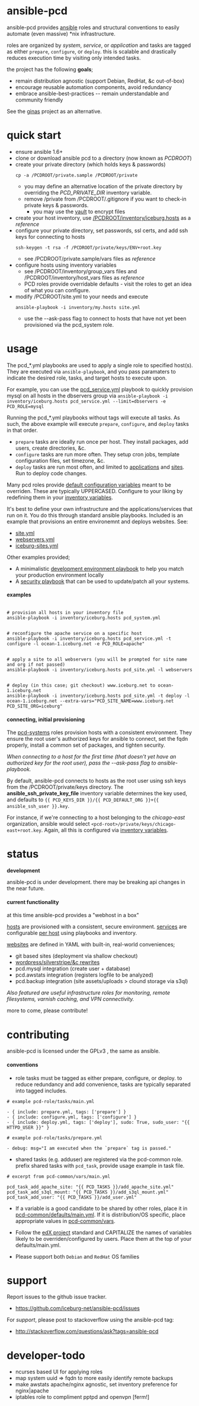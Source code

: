 ansible-pcd
===========

ansible-pcd provides [ansible](https://github.com/ansible/ansible) roles and
structural conventions to easily automate (even massive) *nix infrastructure.

roles are organized by _system_, _service_, or _application_ and tasks are
tagged as either `prepare`, `configure`, or `deploy`. this is scalable and
drastically reduces execution time by visiting only intended tasks.

the project has the following **goals**;
* remain distribution agnostic (support Debian, RedHat, &c out-of-box)
* encourage reusable automation components, avoid redundancy
* embrace ansible-best-practices -- remain understandable and community friendly


See the [ginas](https://github.com/ginas/ginas/) project as an alternative.


quick start
===========

* ensure ansible 1.6+
* clone or download ansible pcd to a directory (now known as _PCDROOT_)
* create your private directory (which holds keys & passwords)
  ```
  cp -a /PCDROOT/private.sample /PCDROOT/private
  ```
  * you may define an alternative location of the private directory by overriding the _PCD_PRIVATE_DIR_ inventory variable.
  * remove /private from /PCDROOT/.gitignore if you want to check-in private keys & passwords.
    * you may use the [vault](http://docs.ansible.com/playbooks_vault.html) to encrypt files
* create your host inventory, use [/PCDROOT/inventory/iceburg.hosts](https://github.com/iceburg-net/ansible-pcd/blob/master/inventory/iceburg.hosts) as a _reference_
* configure your private directory, set passwords, ssl certs, and add ssh keys for connecting to hosts
  ```
  ssh-keygen -t rsa -f /PCDROOT/private/keys/ENV+root.key
  ```
  * see /PCDROOT/private.sample/vars files as _reference_
* configure hosts using inventory variables
  * see /PCDROOT/inventory/group_vars files and /PCDROOT/inventory/host_vars files as _reference_
  * PCD roles provide overridable defaults - visit the roles to get an idea of what you can configure. 
* modify /PCDROOT/site.yml to your needs and execute
  ```
  ansible-playbook -i inventory/my.hosts site.yml
  ````
  * use the --ask-pass flag to connect to hosts that have not yet been provisioned via the pcd_system role.

  
usage
==============

The pcd_*.yml playbooks are used to apply a single role to specified host(s). They
are executed via `ansible-playbook`, and you pass paramaters to indicate the
desired role, tasks, and target hosts to execute upon. 

For example, you can use the [pcd_service.yml](https://github.com/iceburg-net/ansible-pcd/blob/master/pcd_service.yml)
playbook to quickly provision mysql on all hosts in the dbservers group via `ansible-playbook -i inventory/iceburg.hosts pcd_service.yml --limit=dbservers -e PCD_ROLE=mysql`


Running the pcd_*.yml playbooks without tags will execute all tasks. 
As such, the above example will execute `prepare`, `configure`, and `deploy` tasks in that order.
* `prepare` tasks are ideally run once per host. They install packages, add users, create directories, &c.
* `configure` tasks are run more often. They setup cron jobs, template configuration files, set timezone, &c. 
* `deploy` tasks are run most often, and limited to [applications](https://github.com/iceburg-net/ansible-pcd/tree/master/roles/pcd-apps) and [sites](https://github.com/iceburg-net/ansible-pcd/tree/master/sites). Run to deploy code changes. 


Many pcd roles provide [default configuration variables](https://github.com/iceburg-net/ansible-pcd/blob/master/roles/pcd-apps/awstats/defaults/main.yml) meant to be overriden. These are typically UPPERCASED. Configure to your liking by redefining them in your [inventory variables](https://github.com/iceburg-net/ansible-pcd/tree/master/inventory/group_vars).


It's best to define your own infrastructure and the applications/services that
run on it. You do this through standard ansible playbooks. Included is an 
example that provisions an entire environemnt and deploys websites. See:
  * [site.yml](https://github.com/iceburg-net/ansible-pcd/blob/master/site.yml) 
  * [webservers.yml](https://github.com/iceburg-net/ansible-pcd/blob/master/webservers.yml)
  * [iceburg-sites.yml](https://github.com/iceburg-net/ansible-pcd/blob/master/iceburg-sites.yml)
  
Other examples provided;
  * A minimalistic [development environment playbook](https://github.com/iceburg-net/ansible-pcd/blob/master/development.yml) to help you match your production environment locally
  * A [security playbook](https://github.com/iceburg-net/ansible-pcd/blob/master/security.yml) that can be used to update/patch all your systems.
  

#### examples

```

# provision all hosts in your inventory file
ansible-playbook -i inventory/iceburg.hosts pcd_system.yml 


# reconfigure the apache service on a specific host
ansible-playbook -i inventory/iceburg.hosts pcd_service.yml -t configure -l ocean-1.iceburg.net -e PCD_ROLE=apache"


# apply a site to all webservers (you will be prompted for site name and org if not passed)
ansible-playbook -i inventory/iceburg.hosts pcd_site.yml -l webservers


# deploy (in this case; git checkout) www.iceburg.net to ocean-1.iceburg.net
ansible-playbook -i inventory/iceburg.hosts pcd_site.yml -t deploy -l ocean-1.iceburg.net --extra-vars="PCD_SITE_NAME=www.iceburg.net PCD_SITE_ORG=iceburg"

```

#### connecting, initial provisioning

The [pcd-systems](https://github.com/iceburg-net/ansible-pcd/tree/master/roles/pcd-systems)
roles provision hosts with a consistent environment. They ensure the 
root user's authorized keys for ansible to connect, set the fqdn properly, 
install a common set of packages, and tighten security. 


_When connecting to a host for the first time (that doesn't yet have an authorized key for the root 
user), pass the --ask-pass flag to ansible-playbook._


By default, ansible-pcd connects to hosts as the root user using ssh keys
from the /PCDROOT/private/keys directory. The **ansible_ssh_private_key_file** inventory 
variable determines the key used, and defaults to
`{{ PCD_KEYS_DIR }}/{{ PCD_DEFAULT_ORG }}+{{ ansible_ssh_user }}.key`.


For instance, if we're connecting to a host belonging to the *chicago-east*
organization, ansible would select `<pcd-root>/private/keys/chicago-east+root.key`. 
Again, all this is configured via [inventory variables](https://github.com/iceburg-net/ansible-pcd/tree/master/inventory). 



status
======

**development**

ansible-pcd is under development. there may be breaking api changes in the near future. 

#### current functionality

at this time ansible-pcd provides a "webhost in a box"

[hosts](https://github.com/iceburg-net/ansible-pcd/blob/master/inventory/iceburg.hosts) are provisioned with a consistent, secure environment. [services](https://github.com/iceburg-net/ansible-pcd/tree/master/roles/pcd-services) are
configurable [per host](https://github.com/iceburg-net/ansible-pcd/blob/master/webservers.yml) using playbooks and inventory.


[websites](https://github.com/iceburg-net/ansible-pcd/tree/master/sites) are defined in YAML
with built-in, real-world conveniences;
* git based sites (deployment via shallow checkout)
* [wordpress/silverstripe/&c rewrites](https://github.com/iceburg-net/ansible-pcd/tree/master/roles/pcd-sites/apache_site/templates/includes)
* pcd.mysql integration (create user + database)
* pcd.awstats integration (registers logfile to be analyzed) 
* pcd.backup integration (site assets/uploads > clound storage via s3ql)  


_Also featured are useful infrastructure roles for monitoring, remote filesystems, varnish caching, and VPN connectivity._

more to come, please contribute!


contributing
============

ansible-pcd is licensed under the GPLv3 , the same as ansible.

#### conventions

* role tasks must be tagged as either prepare, configure, or deploy. to reduce redundancy and add convenience, tasks are typically separated into tagged includes. 
```
# example pcd-role/tasks/main.yml

- { include: prepare.yml, tags: ['prepare'] }
- { include: configure.yml, tags: ['configure'] }
- { include: deploy.yml, tags: ['deploy'], sudo: True, sudo_user: "{{ HTTPD_USER }}" }

# example pcd-role/tasks/prepare.yml

- debug: msg="I am executed when the `prepare` tag is passed."
```

* shared tasks (e.g. adduser) are registered via the pcd-common role. prefix shared tasks with `pcd_task`, provide usage example in task file.
```
# excerpt from pcd-common/vars/main.yml

pcd_task_add_apache_site: "{{ PCD_TASKS }}/add_apache_site.yml"
pcd_task_add_s3ql_mount: "{{ PCD_TASKS }}/add_s3ql_mount.yml"
pcd_task_add_user: "{{ PCD_TASKS }}/add_user.yml"

```

* If a variable is a good candidate to be shared by other roles, place it in [pcd-common/defaults/main.yml](https://github.com/iceburg-net/ansible-pcd/blob/master/roles/pcd-common/defaults/main.yml). If it is distribution/OS specific, place appropriate values in [pcd-common/vars](https://github.com/iceburg-net/ansible-pcd/tree/master/roles/pcd-common/vars).

* Follow the [edX project](https://github.com/edx/configuration) standard and CAPITALIZE the names of variables likely to be overriden/configured by users. Place them at the top of your defaults/main.yml.

* Please support both `Debian` and `RedHat` OS families



support
=======

Report issues to the github issue tracker.

* https://github.com/iceburg-net/ansible-pcd/issues


For *support*, please post to stackoverflow using the ansible-pcd tag:

* http://stackoverflow.com/questions/ask?tags=ansible-pcd



developer-todo
==============

* ncurses based UI for applying roles
* map system uuid => fqdn to more easily identify remote backups
* make awstats apache/nginx agnostic, set inventory preference for nginx|apache
* iptables role to compliment pptpd and openvpn [ferm!]
